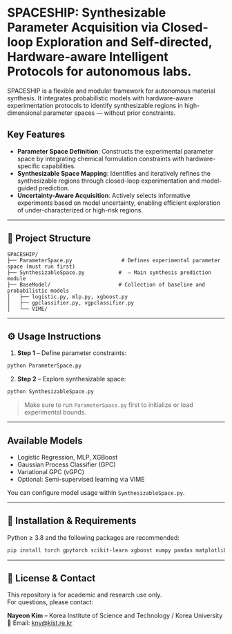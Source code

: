 # SPACESHIP: Synthesizable Parameter Acquisition via Closed-loop Exploration and Self-directed, Hardware-aware Intelligent Protocols for autonomous labs.

SPACESHIP is a flexible and modular framework for autonomous material synthesis. It integrates probabilistic models with hardware-aware experimentation protocols to identify synthesizable regions in high-dimensional parameter spaces — without prior constraints.

##  Key Features
- **Parameter Space Definition**: Constructs the experimental parameter space by integrating chemical formulation constraints with hardware-specific capabilities.
- **Synthesizable Space Mapping**: Identifies and iteratively refines the synthesizable regions through closed-loop experimentation and model-guided prediction.
- **Uncertainty-Aware Acquisition**: Actively selects informative experiments based on model uncertainty, enabling efficient exploration of under-characterized or high-risk regions.

---

## 📁 Project Structure

```
SPACESHIP/
├── ParameterSpace.py                # Defines experimental parameter space (must run first)
├── SynthesizableSpace.py           #  – Main synthesis prediction module
├── BaseModel/                      # Collection of baseline and probabilistic models
│   ├── logistic.py, mlp.py, xgboost.py
│   ├── gpclassifier.py, vgpclassifier.py
│   └── VIME/
```

---

## ⚙️ Usage Instructions

1. **Step 1** – Define parameter constraints:

```bash
python ParameterSpace.py
```

2. **Step 2** – Explore synthesizable space:

```bash
python SynthesizableSpace.py  
```

> Make sure to run `ParameterSpace.py` first to initialize or load experimental bounds.

---

##  Available Models

- Logistic Regression, MLP, XGBoost
- Gaussian Process Classifier (GPC)
- Variational GPC (vGPC)
- Optional: Semi-supervised learning via VIME

You can configure model usage within `SynthesizableSpace.py`.

---

## 🔧 Installation & Requirements

Python ≥ 3.8 and the following packages are recommended:

```bash
pip install torch gpytorch scikit-learn xgboost numpy pandas matplotlib
```

---

## 📄 License & Contact

This repository is for academic and research use only.  
For questions, please contact:

**Nayeon Kim** – Korea Institute of Science and Technology / Korea University
📧 Email: kny@kist.re.kr
